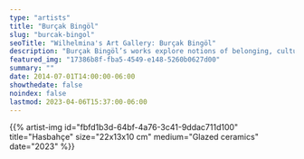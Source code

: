 ```yaml
---
type: "artists"
title: "Burçak Bingöl"
slug: "burcak-bingol"
seoTitle: "Wilhelmina's Art Gallery: Burçak Bingöl"
description: "Burçak Bingöl’s works explore notions of belonging, cultural heritage, identity, decoration and failure by blurring the boundaries between these seemingly distinct notions. Through her labor- intensive process of tracing, copying and re-forming, she adopts an analytical approach to new configurations. The works are psychological landscapes that hover between abstraction and representation, rejection and preservation that both embrace and disregard Eastern and Western traditions. Working with various mediums such as ceramics, drawings, video, photography and installation, Bingöl’s works are constant re-working of materials and objects to converge to a repetitive act where fiction and failure merges."
featured_img: "17386b8f-fba5-4549-e148-5260b0627d00"
summary: ""
date: 2014-07-01T14:00:00-06:00
showthedate: false
noindex: false
lastmod: 2023-04-06T15:37:00-06:00
---
```

{{% artist-img id="fbfd1b3d-64bf-4a76-3c41-9ddac711d100" title="Hasbahçe" size="22x13x10 cm" medium="Glazed ceramics" date="2023" %}}

